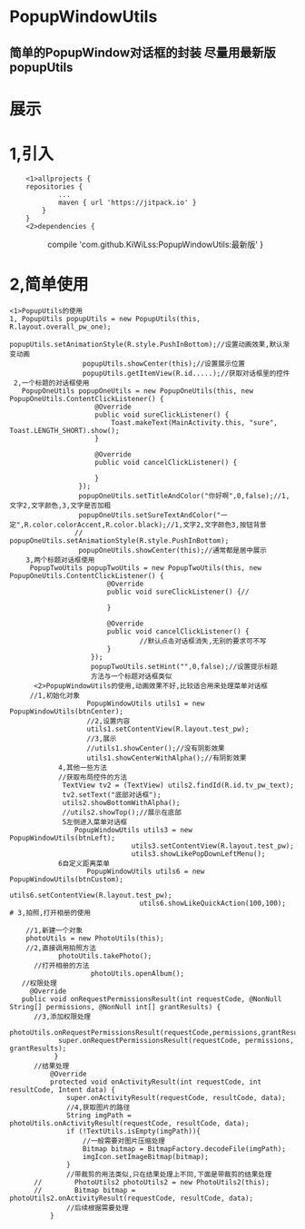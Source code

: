 # PopupWindowUtils
简单的PopupWindow对话框的封装
尽量用最新版popupUtils
------
#  展示
#  1,引入
        <1>allprojects {
        repositories {
       			...
       			maven { url 'https://jitpack.io' }
       		}
       	}
       	<2>dependencies {
           	        compile 'com.github.KiWiLss:PopupWindowUtils:最新版'
           	}
#  2,简单使用
    <1>PopupUtils的使用
    1, PopupUtils popupUtils = new PopupUtils(this, R.layout.overall_pw_one);
                      popupUtils.setAnimationStyle(R.style.PushInBottom);//设置动画效果,默认渐变动画
                      popupUtils.showCenter(this);//设置展示位置
                      popupUtils.getItemView(R.id.....);//获取对话框里的控件
     2,一个标题的对话框使用
       PopupOneUtils popupOneUtils = new PopupOneUtils(this, new PopupOneUtils.ContentClickListener() {
                         @Override
                         public void sureClickListener() {
                             Toast.makeText(MainActivity.this, "sure", Toast.LENGTH_SHORT).show();
                         }

                         @Override
                         public void cancelClickListener() {

                         }
                     });
                     popupOneUtils.setTitleAndColor("你好啊",0,false);//1,文字2,文字颜色,3,文字是否加粗
                     popupOneUtils.setSureTextAndColor("一定",R.color.colorAccent,R.color.black);//1,文字2,文字颜色3,按钮背景
                    // popupOneUtils.setAnimationStyle(R.style.PushInBottom);
                     popupOneUtils.showCenter(this);//通常都是居中展示
        3,两个标题对话框使用
         PopupTwoUtils popupTwoUtils = new PopupTwoUtils(this, new PopupOneUtils.ContentClickListener() {
                            @Override
                            public void sureClickListener() {//

                            }

                            @Override
                            public void cancelClickListener() {
                                    //默认点击对话框消失,无别的要求可不写
                            }
                        });
                        popupTwoUtils.setHint("",0,false);//设置提示标题
                        方法与一个标题对话框类似
          <2>PopupWindowUtils的使用,动画效果不好,比较适合用来处理菜单对话框
         //1,初始化对象
                       PopupWindowUtils utils1 = new PopupWindowUtils(btnCenter);
                       //2,设置内容
                       utils1.setContentView(R.layout.test_pw);
                       //3,展示
                       //utils1.showCenter();//没有阴影效果
                       utils1.showCenterWithAlpha();//有阴影效果
                4,其他一些方法
                //获取布局控件的方法
                 TextView tv2 = (TextView) utils2.findId(R.id.tv_pw_text);
                 tv2.setText("底部对话框");
                 utils2.showBottomWithAlpha();
                 //utils2.showTop();//展示在底部
                 5左侧进入菜单对话框
                    PopupWindowUtils utils3 = new PopupWindowUtils(btnLeft);
                                  utils3.setContentView(R.layout.test_pw);
                                  utils3.showLikePopDownLeftMenu();
                6自定义距离菜单
                       PopupWindowUtils utils6 = new PopupWindowUtils(btnCustom);
                                    utils6.setContentView(R.layout.test_pw);
                                    utils6.showLikeQuickAction(100,100);
    # 3,拍照,打开相册的使用

        //1,新建一个对象
        photoUtils = new PhotoUtils(this);
        //2,直接调用拍照方法
                photoUtils.takePhoto();
          //打开相册的方法
                        photoUtils.openAlbum();
       //权限处理
         @Override
       public void onRequestPermissionsResult(int requestCode, @NonNull String[] permissions, @NonNull int[] grantResults) {
          //3,添加权限处理
               photoUtils.onRequestPermissionsResult(requestCode,permissions,grantResults);
                super.onRequestPermissionsResult(requestCode, permissions, grantResults);
               }
          //结果处理
              @Override
              protected void onActivityResult(int requestCode, int resultCode, Intent data) {
                  super.onActivityResult(requestCode, resultCode, data);
                  //4,获取图片的路径
                  String imgPath = photoUtils.onActivityResult(requestCode, resultCode, data);
                  if (!TextUtils.isEmpty(imgPath)){
                      //一般需要对图片压缩处理
                      Bitmap bitmap = BitmapFactory.decodeFile(imgPath);
                      imgIcon.setImageBitmap(bitmap);
                  }
                  //带裁剪的用法类似,只在结果处理上不同,下面是带裁剪的结果处理
          //        PhotoUtils2 photoUtils2 = new PhotoUtils2(this);
          //        Bitmap bitmap = photoUtils2.onActivityResult(requestCode, resultCode, data);
                  //后续根据需要处理
              }
